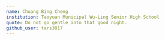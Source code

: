 ```yaml
---
name: Chuang Bing Cheng
institution: Taoyuan Municipal Wu-Ling Senior High School
quote: Do not go gentle into that good night.
github_user: tars3017
---
```

